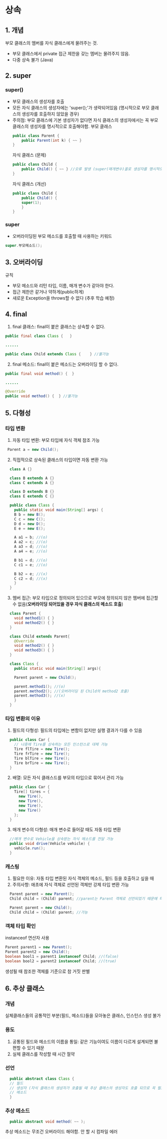 # 상속
## 1. 개념
부모 클래스의 멤버를 자식 클래스에게 물려주는 것.
* 부모 클래스에서 private 접근 제한을 갖는 멤버는 물려주지 않음.
* 다중 상속 불가 (Java)

## 2. super
### super()
* 부모 클래스의 생성자를 호출
* 모든 자식 클래스의 생성자에는 'super();'가 생략되어있음 (명시적으로 부모 클래스의 생성자를 호출하지 않았을 경우)
* 주의점: 부모 클래스에 기본 생성자가 없다면 자식 클래스의 생성자에서는 꼭 부모 클래스의 생성자를 명시적으로 호출해야함.
  부모 클래스
  ```java
  public class Parent {
      public Parent(int k) { ~~ }
  }
  ```
  자식 클래스 (문제)
  ```java
  public class Child {
      public Child() { ~~ } //오류 발생 (super(매개변수)꼴로 생성자를 명시적으로 호출해야함)
  }
  ```
  자식 클래스 (개선)
  ```java
  public class Child {
      public Child() {
      super(1);
      } 
  }
  ```
### super
  * 오버라이딩된 부모 메소드를 호출할 때 사용하는 키워드
  ```java
  super.부모메소드();
  ```

## 3. 오버라이딩
규칙
* 부모 메소드와 리턴 타입, 이름, 매개 변수가 같아야 한다.
* 접근 제한은 같거나 약하게(public하게)
* 새로운 Exception을 throws할 수 없다 (추후 학습 예정)

## 4. final
1. final 클래스: final이 붙은 클래스는 상속할 수 없다.
```java
public final class Class {   }

......

public class Child extends Class {    } //불가능
```
2. final 메소드: final이 붙은 메소드는 오버라이딩 할 수 없다.
```java
public final void method() {  }

......

@Override
public void method() {  } //불가능
```

## 5. 다형성
### 타입 변환
  1. 자동 타입 변환: 부모 타입에 자식 객체 참조 가능
  ```java
   Parent a = new Child();
  ```
  2. 직접적으로 상속된 클래스의 타입이면 자동 변환 가능
  ```java
    class A {}

    class B extends A {}
    class C extends A {}

    class D extends B {}
    class E extends C {}

    public class Class {
      public static void main(String[] args) {
      B b = new B();
      C c = new C();
      D d = new D();
      E e = new E();

      A a1 = b; //(o)
      A a2 = c; //(o)
      A a3 = d; //(o)
      A a4 = e; //(o)

      B b1 = d; //(o)
      C c1 = e; //(o)

      B b2 = e; //(x)
      C c2 = d; //(x)
      }
    }
  ```
  3. 멤버 접근: 부모 타입으로 정의되어 있으므로 부모에 정의되지 않은 멤버에 접근할 수 없음(__오버라이딩 되어있을 경우 자식 클래스의 메소드 호출__)
  ```java
    class Parent {
      void method1() { }
      void method2() { }
    }

    class Child extends Parent{
      @Override
      void method2() { }
      void method3() { }
    }

    class Class {
      public static void main(String[] args){

      Parent parent = new Child();

      parent.method1(); //(o)
      parent.method2(); //(오버라이딩 된 Child의 method2 호출)
      parent.method3(); //(x)
      }
    }
  ```
### 타입 변환의 이유
  1. 필드의 다형성: 필드의 타입에는 변함이 없지만 실행 결과가 다를 수 있음
  ```java
    public class Car {
      // 나중에 Tire를 상속하는 모든 인스턴스로 대체 가능
      Tire flTire = new Tire();
      Tire frTire = new Tire();
      Tire blTire = new Tire();
      Tire brTire = new Tire();
    }
  ```

  2. 배열: 모든 자식 클래스드를 부모의 타입으로 묶어서 관리 가능
  ```java
    public class Car {
      Tire[] tires = {
        new Tire(),
        new Tire(),
        new Tire(),
        new Tire()
      };
    }
  ```
  3. 매개 변수의 다형성: 매개 변수로 들어갈 때도 자동 타입 변환
  ```java
    //매개 변수로 Vehicle을 상속받는 자식 메소드를 전달 가능
    public void drive(Vehicle vehicle) {
      vehicle.run();
    }
  ```
### 캐스팅
  1. 필요한 이유: 자동 타입 변환된 자식 객체의 메소드, 필드 등을 호출하고 싶을 때
  2. 주의사항: 애초에 자식 객체로 선언된 객체만 강제 타입 변환 가능
  ```java
    Parent parent = new Parent();
    Child child = (Child) parent; //parent는 Parent 객체로 선언되었기 때문에 타입 변환 불가능
  ```
  ```java
    Parent parent = new Child();
    Child child = (Child) parent; //가능
  ```

### 객체 타입 확인
instanceof 연산자 사용
```java
Parent parent1 = new Parent();
Parent parent2 = new Child();
boolean bool1 = parent1 instanceof Child; //(false)
boolean bool2 = parent2 instanceof Child; //(true)
```
생성될 때 참조한 객체를 기준으로 참 거짓 판별

## 6. 추상 클래스
### 개념
실체클래스들의 공통적인 부분(필드, 메소드)들을 모아놓은 클래스, 인스턴스 생성 불가
### 용도
1. 공통된 필드와 메소드의 이름을 통일: 같은 기능이여도 이름이 다르게 설계되면 불편할 수 있기 때문
2. 실체 클래스를 작성할 때 시간 절약
### 선언
```java
  public abstract class Class { 
  // 필드
  // 생성자 (자식 클래스의 생성자가 호출될 때 추상 클래스의 생성자도 호출 되므로 꼭 필요함.)
  // 메소드
  }
```
### 추상 메소드
```java
  public abstract void method( ~~ );
```
추상 메소드는 무조건 오버라이드 해야함. 안 할 시 컴파일 에러









